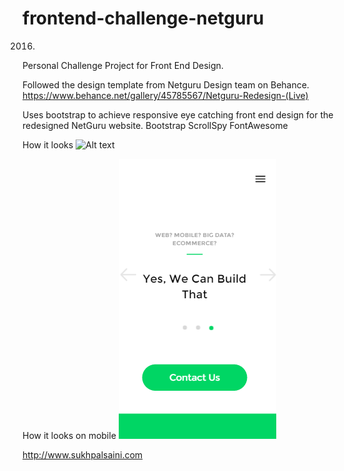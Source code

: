 # frontend-challenge-netguru

2016.

Personal Challenge Project for Front End Design.

Followed the design template from Netguru Design team on Behance. https://www.behance.net/gallery/45785567/Netguru-Redesign-(Live)

Uses bootstrap to achieve responsive eye catching front end design for the redesigned NetGuru website. 
Bootstrap 
ScrollSpy
FontAwesome

How it looks
![Alt text](/screenshots/screenshot-web.png?raw=true)

How it looks on mobile
![Alt text](/screenshots/screenshot-mobile.png?raw=true)

http://www.sukhpalsaini.com
